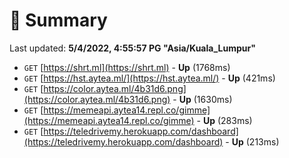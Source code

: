 # 📖 Summary
Last updated: **5/4/2022, 4:55:57 PG "Asia/Kuala_Lumpur"**

- `GET` [https://shrt.ml](https://shrt.ml) - **Up** (1768ms)
- `GET` [https://hst.aytea.ml/](https://hst.aytea.ml/) - **Up** (421ms)
- `GET` [https://color.aytea.ml/4b31d6.png](https://color.aytea.ml/4b31d6.png) - **Up** (1630ms)
- `GET` [https://memeapi.aytea14.repl.co/gimme](https://memeapi.aytea14.repl.co/gimme) - **Up** (283ms)
- `GET` [https://teledrivemy.herokuapp.com/dashboard](https://teledrivemy.herokuapp.com/dashboard) - **Up** (213ms)
